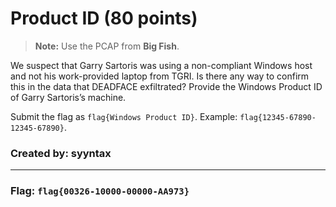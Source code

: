 <h1>Product ID (80 points)</h1>
<blockquote><strong>Note:</strong> Use the PCAP from <b>Big Fish</b>.</blockquote>
<p> We suspect that Garry Sartoris was using a non-compliant Windows host and not his work-provided laptop from TGRI. Is there any way to confirm this in the data that DEADFACE exfiltrated? Provide the Windows Product ID of Garry Sartoris’s machine.</p>
<p>Submit the flag as <code>flag{Windows Product ID}</code>. Example: <code>flag{12345-67890-12345-67890}</code>.</p>
<h3> Created by: <b>syyntax</b></h3>
<hr>

<h3>Flag: <code>flag{00326-10000-00000-AA973}</code></h3>
